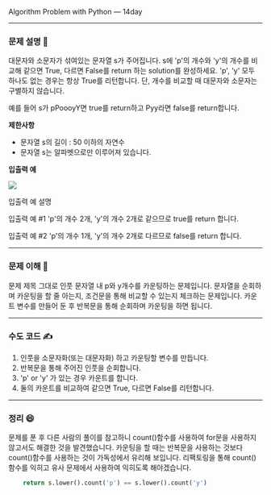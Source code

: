 
Algorithm Problem with Python — 14day

***


### **문제 설명 📖**

대문자와 소문자가 섞여있는 문자열 s가 주어집니다. s에 'p'의 개수와 'y'의 개수를 비교해 같으면 True, 다르면 False를 return 하는 solution를 완성하세요. 'p', 'y' 모두 하나도 없는 경우는 항상 True를 리턴합니다. 단, 개수를 비교할 때 대문자와 소문자는 구별하지 않습니다.

예를 들어 s가 pPoooyY면 true를 return하고 Pyy라면 false를 return합니다.

**제한사항**
- 문자열 s의 길이 : 50 이하의 자연수
- 문자열 s는 알파벳으로만 이루어져 있습니다.

**입출력 예**

![](https://images.velog.io/images/qmasem/post/c1a3197e-3b2d-4bf4-9c89-075d4f322329/%E1%84%89%E1%85%B3%E1%84%8F%E1%85%B3%E1%84%85%E1%85%B5%E1%86%AB%E1%84%89%E1%85%A3%E1%86%BA%202021-02-25%20%E1%84%8B%E1%85%A9%E1%84%8C%E1%85%A5%E1%86%AB%209.52.23.png)


입출력 예 설명

입출력 예 #1
'p'의 개수 2개, 'y'의 개수 2개로 같으므로 true를 return 합니다.

입출력 예 #2
'p'의 개수 1개, 'y'의 개수 2개로 다르므로 false를 return 합니다.

***
### **문제 이해 🔑**

문제 제목 그대로 인풋 문자열 내 p와 y개수를 카운팅하는 문제입니다.
문자열을 순회하며 카운팅을 할 줄 아는지, 조건문을 통해 비교할 수 있는지 체크하는 문제입니다.
카운트 변수를 만들어 둔 후 반복문을 통해 순회하며 카운팅을 하면 됩니다.

***

### **수도 코드 ✍️**

1. 인풋을 소문자화(또는 대문자화) 하고 카운팅할 변수를 만듭니다.
2. 반복문을 통해 주어진 인풋을 순회합니다.
3. 'p' or 'y' 가 있는 경우 카운트를 합니다.
4. 둘의 카운트를 비교하여 같으면 True, 다르면 False를 리턴합니다.

***

### 정리 😄

문제를 푼 후 다른 사람의 풀이를 참고하니 count()함수를 사용하여 for문을 사용하지 않고서도 해결한 것을 발견했습니다. 
카운팅을 할 때는 반복문을 사용하는 것보다 count()함수를 사용하는 것이 가독성에서 유리해 보입니다.
리팩토링을 통해 count()함수를 익히고 유사 문제에서 사용하여 익히도록 해야겠습니다.
```python
    return s.lower().count('p') == s.lower().count('y')
```



